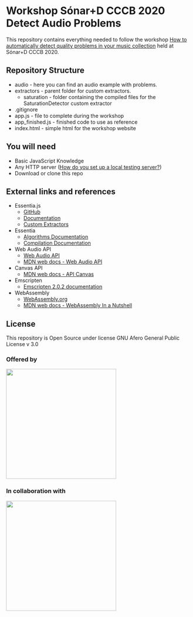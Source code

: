 # Workshop Sónar+D CCCB 2020 Detect Audio Problems

This repository contains everything needed to follow the workshop <a href="https://sonarplusd.com/en/programs/barcelona-2020-special-edition/areas/workshops/how-to-automatically-detect-quality-problems-in-your-music-collection" target="_blank">How to automatically detect quality problems in your music collection</a>
 held at Sónar+D CCCB 2020.


## Repository Structure
* audio - here you can find an audio example with problems.
* extractors - parent folder for custom extractors.
    * saturation - folder containing the compiled files for the SaturationDetector custom extractor
* .gitignore
* app.js - file to complete during the workshop
* app_finished.js - finished code to use as reference
* index.html - simple html for the workshop website


## You will need

* Basic JavaScript Knowledge
* Any HTTP server (<a href="https://developer.mozilla.org/en-US/docs/Learn/Common_questions/set_up_a_local_testing_server" target="_blank">How do you set up a local testing server?</a>)
* Download or clone this repo


## External links and references

* Essentia.js
    * <a href="https://github.com/MTG/essentia.js" target="_blank">GitHub</a>
    * <a href="https://mtg.github.io/essentia.js/docs/api/index.html" target="_blank">Documentation</a>
    * <a href="https://github.com/MTG/essentia.js/tree/dev/src/cpp/custom" target="_blank">Custom Extractors</a>
* Essentia
    * <a href="https://essentia.upf.edu/algorithms_reference.html" target="_blank">Algorithms Documentation</a>
    * <a href="https://essentia.upf.edu/installing.html#compiling-essentia-from-source" target="_blank">Compilation Documentation</a>
* Web Audio API
    * <a href="https://www.w3.org/TR/webaudio/" target="_blank">Web Audio API</a>
    * <a href="https://developer.mozilla.org/es/docs/Web_Audio_API" target="_blank">MDN web docs - Web Audio API</a>
* Canvas API
    * <a href="https://developer.mozilla.org/es/docs/Web/HTML/Canvas" target="_blank">MDN web docs - API Canvas</a>
* Emscripten
    * <a href="https://emscripten.org/" target="_blank">Emscripten 2.0.2 documentation</a>
* WebAssembly
    * <a href="https://webassembly.org/" target="_blank">WebAssembly.org</a>
    * <a href="https://developer.mozilla.org/en-US/docs/WebAssembly" target="_blank">MDN web docs - WebAssembly In a Nutshell</a>

## License

This repository is Open Source under license GNU Afero General Public License v 3.0


### Offered by

<a href="https://sonosuite.com"><img width="300" src="https://v.fastcdn.co/u/087e739f/32594461-0-Logo-Sonosuite-1.png"/></a>

### In collaboration with

<a href="https://www.upf.edu/web/mtg"><img width="300" src="https://www.upf.edu/documents/8071534/8177261/MTG_logo-07.png/c5d8ed89-90cf-7fbb-6116-1ab41706aa85?t=1578480743718"/></a>

